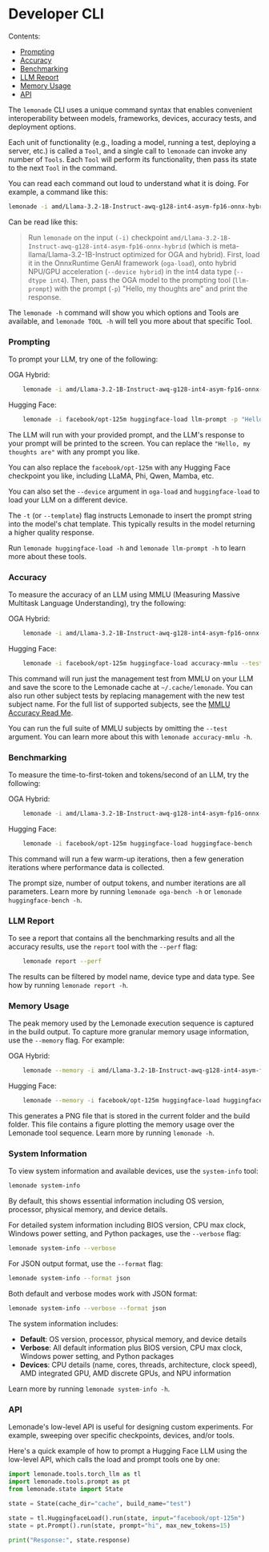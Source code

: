 # Developer CLI

Contents:

- [Prompting](#prompting)
- [Accuracy](#accuracy)
- [Benchmarking](#benchmarking)
- [LLM Report](#llm-report)
- [Memory Usage](#memory-usage)
- [API](#api)


The `lemonade` CLI uses a unique command syntax that enables convenient interoperability between models, frameworks, devices, accuracy tests, and deployment options.

Each unit of functionality (e.g., loading a model, running a test, deploying a server, etc.) is called a `Tool`, and a single call to `lemonade` can invoke any number of `Tools`. Each `Tool` will perform its functionality, then pass its state to the next `Tool` in the command.

You can read each command out loud to understand what it is doing. For example, a command like this:

```bash
lemonade -i amd/Llama-3.2-1B-Instruct-awq-g128-int4-asym-fp16-onnx-hybrid --device hybrid --dtype int4 llm-prompt -p "Hello, my thoughts are"
```

Can be read like this:

> Run `lemonade` on the input `(-i)` checkpoint `amd/Llama-3.2-1B-Instruct-awq-g128-int4-asym-fp16-onnx-hybrid` (which is meta-llama/Llama-3.2-1B-Instruct optimized for OGA and hybrid). First, load it in the OnnxRuntime GenAI framework (`oga-load`), onto hybrid NPU/GPU acceleration (`--device hybrid`) in the int4 data type (`--dtype int4`). Then, pass the OGA model to the prompting tool (`llm-prompt`) with the prompt (`-p`) "Hello, my thoughts are" and print the response.

The `lemonade -h` command will show you which options and Tools are available, and `lemonade TOOL -h` will tell you more about that specific Tool.


### Prompting

To prompt your LLM, try one of the following:

OGA Hybrid:
```bash
    lemonade -i amd/Llama-3.2-1B-Instruct-awq-g128-int4-asym-fp16-onnx-hybrid --device hybrid --dtype int4 llm-prompt -p "Hello, my thoughts are" -t
```

Hugging Face:
```bash
    lemonade -i facebook/opt-125m huggingface-load llm-prompt -p "Hello, my thoughts are" -t
```

The LLM will run with your provided prompt, and the LLM's response to your prompt will be printed to the screen. You can replace the `"Hello, my thoughts are"` with any prompt you like.

You can also replace the `facebook/opt-125m` with any Hugging Face checkpoint you like, including LLaMA, Phi, Qwen, Mamba, etc.

You can also set the `--device` argument in `oga-load` and `huggingface-load` to load your LLM on a different device.

The `-t` (or `--template`) flag instructs Lemonade to insert the prompt string into the model's chat template.
This typically results in the model returning a higher quality response.

Run `lemonade huggingface-load -h` and `lemonade llm-prompt -h` to learn more about these tools.

### Accuracy

To measure the accuracy of an LLM using MMLU (Measuring Massive Multitask Language Understanding), try the following:

OGA Hybrid:
```bash
    lemonade -i amd/Llama-3.2-1B-Instruct-awq-g128-int4-asym-fp16-onnx-hybrid --device hybrid --dtype int4 accuracy-mmlu --tests management
```

Hugging Face:
```bash
    lemonade -i facebook/opt-125m huggingface-load accuracy-mmlu --tests management
```

This command will run just the management test from MMLU on your LLM and save the score to the Lemonade cache at `~/.cache/lemonade`. You can also run other subject tests by replacing management with the new test subject name. For the full list of supported subjects, see the [MMLU Accuracy Read Me](mmlu_accuracy.md).

You can run the full suite of MMLU subjects by omitting the `--test` argument. You can learn more about this with `lemonade accuracy-mmlu -h`.

### Benchmarking

To measure the time-to-first-token and tokens/second of an LLM, try the following:

OGA Hybrid:
```bash
    lemonade -i amd/Llama-3.2-1B-Instruct-awq-g128-int4-asym-fp16-onnx-hybrid --device hybrid --dtype int4 oga-bench
```

Hugging Face:
```bash
    lemonade -i facebook/opt-125m huggingface-load huggingface-bench
```

This command will run a few warm-up iterations, then a few generation iterations where performance data is collected.

The prompt size, number of output tokens, and number iterations are all parameters. Learn more by running `lemonade oga-bench -h` or `lemonade huggingface-bench -h`.

### LLM Report

To see a report that contains all the benchmarking results and all the accuracy results, use the `report` tool with the `--perf` flag:
```bash
    lemonade report --perf
```

The results can be filtered by model name, device type and data type.  See how by running `lemonade report -h`.

### Memory Usage

The peak memory used by the Lemonade execution sequence is captured in the build output. To capture more granular
memory usage information, use the `--memory` flag.  For example:

OGA Hybrid:
```bash
    lemonade --memory -i amd/Llama-3.2-1B-Instruct-awq-g128-int4-asym-fp16-onnx-hybrid --device hybrid --dtype int4 oga-bench
```

Hugging Face:
```bash
    lemonade --memory -i facebook/opt-125m huggingface-load huggingface-bench
```

This generates a PNG file that is stored in the current folder and the build folder.  This file
contains a figure plotting the memory usage over the Lemonade tool sequence.  Learn more by running `lemonade -h`.

### System Information

To view system information and available devices, use the `system-info` tool:

```bash
lemonade system-info
```

By default, this shows essential information including OS version, processor, physical memory, and device details.

For detailed system information including BIOS version, CPU max clock, Windows power setting, and Python packages, use the `--verbose` flag:

```bash
lemonade system-info --verbose
```

For JSON output format, use the `--format` flag:

```bash
lemonade system-info --format json
```

Both default and verbose modes work with JSON format:

```bash
lemonade system-info --verbose --format json
```

The system information includes:
- **Default**: OS version, processor, physical memory, and device details
- **Verbose**: All default information plus BIOS version, CPU max clock, Windows power setting, and Python packages
- **Devices**: CPU details (name, cores, threads, architecture, clock speed), AMD integrated GPU, AMD discrete GPUs, and NPU information

Learn more by running `lemonade system-info -h`.

### API

Lemonade's low-level API is useful for designing custom experiments. For example, sweeping over specific checkpoints, devices, and/or tools.

Here's a quick example of how to prompt a Hugging Face LLM using the low-level API, which calls the load and prompt tools one by one:

```python
import lemonade.tools.torch_llm as tl
import lemonade.tools.prompt as pt
from lemonade.state import State

state = State(cache_dir="cache", build_name="test")

state = tl.HuggingfaceLoad().run(state, input="facebook/opt-125m")
state = pt.Prompt().run(state, prompt="hi", max_new_tokens=15)

print("Response:", state.response)
```